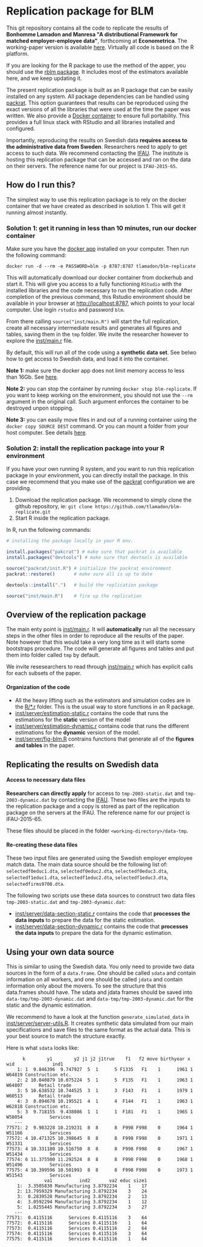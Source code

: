 # Replication package for BLM

This git repository contains all the code to replicate the results of __Bonhomme Lamadon and Manresa "A distributional Framework for matched employer-employee data"__, forthcoming at **Econometrica**. The working-paper version is available [here](http://lamadon.com/paper/blm.pdf). Virtually all code is based on the R platform.

If you are looking for the R package to use the method of the apper, you should use the [rblm package](https://tlamadon.github.io/rblm/index.html). It includes most of the estimators available here, and we keep updating it.

The present replication package is built as an R package that can be easily installed on any system. All package dependencies can be handled using [packrat](https://rstudio.github.io/packrat/). This option guarantees that results can be reproduced using the exact versions of all the libraries that were used at the time the paper was written. We also provide a [Docker container](https://cloud.docker.com/u/tlamadon/repository/docker/tlamadon/blm-replicate) to ensure full portability. This provides a full linux stack with RStudio and all libraries installed and configured. 

Importantly, reproducing the results on Swedish data __requires access to the administrative data from Sweden__. Researchers need to apply to get access to such data. We recommend contacting the [IFAU](https://www.ifau.se/). The institute is hosting this replication package that can be accessed and ran on the data on their servers. The reference name for our project is `IFAU-2015-65`.

## How do I run this?

The simplest way to use this replication package is to rely on the docker container that we have created as described in solution 1. This will get it running almost instantly.

### Solution 1: get it running in less than 10 minutes, run our docker container

Make sure you have the [docker app](https://www.docker.com/get-started) installed on your computer. Then run the following command:

    docker run -d --rm -e PASSWORD=blm -p 8787:8787 tlamadon/blm-replicate

This will automatically download our docker container from dockerhub and start it. This will give you access to a fully functioning `RStudio` with the installed libraries and the code necessary to run the replication code. After completion of the previous command, this Rstudio environment should be available in your browser at [http://localhost:8787](http://localhost:8787), which points to your local computer. Use login `rstudio` and password `blm`. 

From there calling `source("inst/main.R")` will start the full replication, create all necessary intermediate results and generates all figures and tables, saving them in the `tmp` folder. We invite the researcher however to explore the [inst/main.r](https://github.com/tlamadon/blm-replicate/blob/master/inst/main.R) file.

By default, this will run all of the code using a __synthetic data set__. See belwo how to get access to Swedish data, and load it into the container.

__Note 1:__ make sure the docker app does not limit memory access to less than 16Gb. See [here](https://stackoverflow.com/questions/44417159/docker-process-killed-with-cryptic-killed-message). 

__Note 2:__ you can stop the container by running `docker stop blm-replicate`. If you want to keep working on the environment, you should not use the `--rm` argument in the original call. Such argument enforces the container to be destroyed unpon stopping.

__Note 3:__ you can easily move files in and out of a running container using the `docker copy SOURCE DEST` command. Or you can mount a folder from your host computer. See details [here](https://docs.docker.com/storage/bind-mounts/).

### Solution 2: install the replication package into your R environment

If you have your own running R system, and you want to run this replication package in your environment, you can directly install the package. In this case we recommend that you make use of the [packrat](https://rstudio.github.io/packrat/) configuration we are providing.

1. Download the replication package. We recommend to simply clone the github repository, ie:  `git clone https://github.com/tlamadon/blm-replicate.git`
2. Start R inside the replication package.

In R, run the following commands:

```R
# installing the package locally in your R env.

install.packages("pakcrat") # make sure that packrat is available
install.packages("devtools") # make sure that devtools is available

source("packrat/init.R") # initialize the packrat environment
packrat::restore()       # make sure all is up to date

devtools::install(".")   # build the replication package

source("inst/main.R")    # fire up the replication
```

## Overview of the replication package

The main enty point is [inst/main.r](https://github.com/tlamadon/blm-replicate/blob/master/inst/main.R). It will __automatically__ run all the necessary steps in the other files in order to reproduce all the results of the paper. Note however that this would take a very long time as it will starts some bootstraps procedure. The code will generate all figures and tables and put them into folder called `tmp`  by default.

We invite resesearchers to read through [inst/main.r](https://github.com/tlamadon/blm-replicate/blob/master/inst/main.R) which has explicit calls for each subsets of the paper. 

#### Organization of the code

 - All the heavy lifting such as the estimators and simulation codes are in the [R/*.r](https://github.com/tlamadon/blm-replicate/tree/master/R) folder. This is the usual way to store functions in an R package.
 - [inst/server/estimation-static.r](https://github.com/tlamadon/blm-replicate/blob/master/inst/server/estimation-static.r) contains the code that runs the estimations for the __static__ version of the model 
 - [inst/server/estimation-dynamic.r](https://github.com/tlamadon/blm-replicate/blob/master/inst/server/estimation-dynamic.r) contains code that runs the different estimations for the __dynamic__ version of the model.
 - [inst/server/fig-blm.R](https://github.com/tlamadon/blm-replicate/blob/master/inst/server/fig-blm.R) contrains functions that generate all of the __figures and tables__ in the paper.

## Replicating the results on Swedish data


#### Access to necessary data files 

__Researchers can directly apply__ for access to `tmp-2003-static.dat` and `tmp-2003-dynamic.dat` by contacting the [IFAU](https://www.ifau.se/). These two files are the inputs to the replication package and a copy is stored as part of the replication package on the servers at the IFAU. The reference name for our project is IFAU-2015-65.

These files should be placed in the folder `<working-directory>/data-tmp`.  

#### Re-creating these data files

These two input files are generated using the Swedish employer employee match data. The main data source should be the following list of: `selectedf0educ1.dta`, `selectedf0educ2.dta`, `selectedf0educ3.dta`, `selectedf1educ1.dta`, `selectedf1educ2.dta`, `selectedf1educ3.dta`, `selectedfirms9708.dta`.

The following two scripts use these data sources to construct two data files `tmp-2003-static.dat` and `tmp-2003-dynamic.dat`:

- [inst/server/data-section-static.r](https://github.com/tlamadon/blm-replicate/blob/master/inst/server/data-selection-static.r) contains the code that __processes the data inputs__ to prepare the data for the static estimation.
- [inst/server/data-section-dynamic.r](https://github.com/tlamadon/blm-replicate/blob/master/inst/server/data-selection-dynamic.r) contains the code that __processes the data inputs__ to prepare the data for the dynamic estimation.


## Using your own data source

This is similar to using the Swedish data. You only need to provide two data sources in the form of a `data.frame`. One should be called `sdata` and contain information on all workers, and one should be called `jdata` and contain information only about the movers. To see the structure that this data.frames should have.  The sdata and jdata frames should be saved into `data-tmp/tmp-2003-dynamic.dat` and `data-tmp/tmp-2003-dynamic.dat` for the static and the dynamic estimation.

We recommend to have a look at the function `generate_simulated_data` in [inst/server/server-utils.R](https://github.com/tlamadon/blm-replicate/blob/master/inst/server/server-utils.R). It creates synthetic data simulated from our main specifications and save files to the same format as the actual data. This is your best source to match the structure exactly.

Here is what `sdata` looks like:

```
      k        y1        y2 j1 j2 j1true    f1   f2 move birthyear x    wid              ind1
    1: 1  9.846396  9.747927  5  1      5 F1335   F1    1      1961 1 W64819 Construction etc.
    2: 2 10.040879 10.075224  5  1      5  F135   F1    1      1963 1 W64807      Retail trade
    3: 5 10.638532 10.744525  3  1      3  F143   F1    1      1979 1 W60513      Retail trade
    4: 3  8.894678 10.195521  4  1      4  F144   F1    1      1963 1 W62818 Construction etc.
    5: 3  9.718155  9.438086  1  1      1  F181   F1    1      1965 1 W58054          Services
   ---                                                                                        
77571: 2  9.983228 10.219231  8  8      8  F998 F998    0      1964 1 W51166          Services
77572: 4 10.471325 10.398645  8  8      8  F998 F998    0      1971 1 W51331          Services
77573: 4 10.331180 10.516750  8  8      8  F998 F998    0      1967 1 W51434          Services
77574: 6 11.375500 11.292524  8  8      8  F998 F998    0      1968 1 W51496          Services
77575: 4 10.399596 10.501993  8  8      8  F998 F998    0      1973 1 W51543          Services
              va1          ind2       va2 educ size1
    1:  3.3505830 Manufacturing 3.8792234    1    17
    2: 13.7959329 Manufacturing 3.8792234    3    24
    3:  0.2839520 Manufacturing 3.8792234    2    13
    4:  3.0592294 Manufacturing 3.8792234    1    12
    5:  1.0255445 Manufacturing 3.8792234    3    27
   ---                                              
77571:  0.4115116      Services 0.4115116    3    64
77572:  0.4115116      Services 0.4115116    1    64
77573:  0.4115116      Services 0.4115116    2    64
77574:  0.4115116      Services 0.4115116    3    64
77575:  0.4115116      Services 0.4115116    1    64
```


